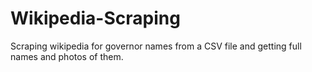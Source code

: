 # Wikipedia-Scraping
Scraping wikipedia for governor names from a CSV file and getting full names and photos of them.
